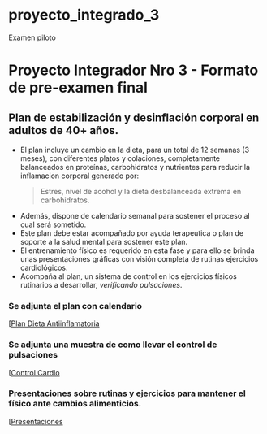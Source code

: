 # proyecto_integrado_3
Examen piloto
# Proyecto Integrador Nro 3 - Formato de pre-examen final

## Plan de estabilización y desinflación corporal en adultos de 40+ años.

* El plan incluye un cambio en la dieta, para un total de 12 semanas (3 meses), con diferentes platos y colaciones, completamente balanceados en proteínas, carbohidratos y nutrientes para reducir la inflamacion corporal generado por:
  > Estres, nivel de acohol y la dieta desbalanceada extrema en carbohidratos.
* Además, dispone de calendario semanal para sostener el proceso al cual será sometido.
* Este plan debe estar acompañado por ayuda terapeutica o plan de soporte a la salud mental para sostener este plan.
* El entrenamiento físico es requerido en esta fase y para ello se brinda unas presentaciones gráficas con visión completa de rutinas ejercicios cardiológicos.
* Acompaña al plan, un sistema de control en los ejercicios físicos rutinarios a desarrollar, _verificando pulsaciones_.

### Se adjunta el plan  con calendario
[[Plan Dieta Antiinflamatoria](https://docs.google.com/document/d/11ZZRkOrPpBo_3gW46ue7wwwLgoaOESkqqKjkdKFN3aw/edit?usp=sharing)

### Se adjunta una muestra de como llevar el control de pulsaciones
[[Control Cardio](https://docs.google.com/spreadsheets/d/1G99r-wCbg2Ja5-O9IvbOgF5XuzFmTRZOE2PfIRxBjZU/edit?usp=sharing)

### Presentaciones sobre rutinas y ejercicios para mantener el físico ante cambios alimenticios.
[[Presentaciones](https://app.presentations.ai/view/BM7h8P)
